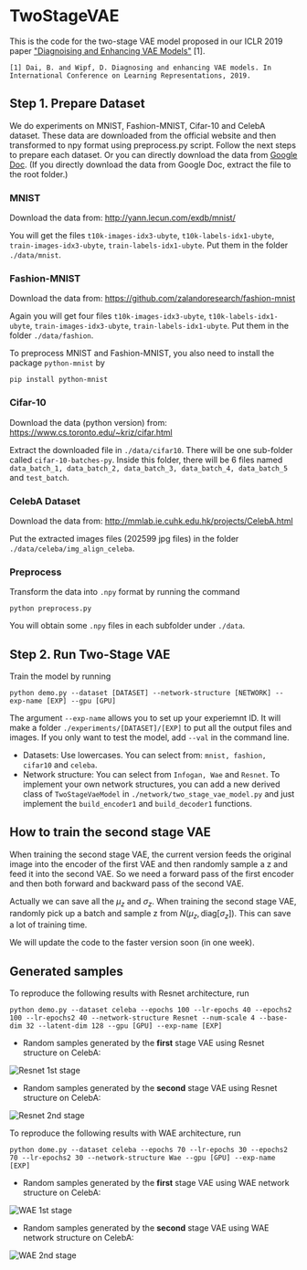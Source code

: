 # TwoStageVAE

This is the code for the two-stage VAE model proposed in our ICLR 2019 paper ["Diagnoising and Enhancing VAE Models"](https://openreview.net/forum?id=B1e0X3C9tQ) [1]. 

```
[1] Dai, B. and Wipf, D. Diagnosing and enhancing VAE models. In International Conference on Learning Representations, 2019.
```

## Step 1. Prepare Dataset

We do experiments on MNIST, Fashion-MNIST, Cifar-10 and CelebA dataset. These data are downloaded from the official website and then transformed to npy format using preprocess.py script. Follow the next steps to prepare each dataset. Or you can directly download the data from [Google Doc](https://drive.google.com/open?id=1y_m_UoKfjSJQ6d4EVYL3CrBLSa_t3ftv). (If you directly download the data from Google Doc, extract the file to the root folder.)

### MNIST

Download the data from: http://yann.lecun.com/exdb/mnist/

You will get the files `t10k-images-idx3-ubyte`, `t10k-labels-idx1-ubyte`, `train-images-idx3-ubyte`, `train-labels-idx1-ubyte`. Put them in the folder `./data/mnist`.

### Fashion-MNIST

Download the data from: https://github.com/zalandoresearch/fashion-mnist

Again you will get four files `t10k-images-idx3-ubyte`, `t10k-labels-idx1-ubyte`, `train-images-idx3-ubyte`, `train-labels-idx1-ubyte`. Put them in the folder `./data/fashion`.

To preprocess MNIST and Fashion-MNIST, you also need to install the package `python-mnist` by 
```
pip install python-mnist
```

### Cifar-10

Download the data (python version) from: https://www.cs.toronto.edu/~kriz/cifar.html

Extract the downloaded file in `./data/cifar10`. There will be one sub-folder called `cifar-10-batches-py`. Inside this folder, there will be 6 files named `data_batch_1, data_batch_2, data_batch_3, data_batch_4, data_batch_5` and `test_batch`.

### CelebA Dataset

Download the data from: http://mmlab.ie.cuhk.edu.hk/projects/CelebA.html

Put the extracted images files (202599 jpg files) in the folder `./data/celeba/img_align_celeba`. 

### Preprocess

Transform the data into `.npy` format by running the command 
```
python preprocess.py
```

You will obtain some `.npy` files in each subfolder under `./data`.

## Step 2. Run Two-Stage VAE
Train the model by running
```
python demo.py --dataset [DATASET] --network-structure [NETWORK] --exp-name [EXP] --gpu [GPU]
```
The argument `--exp-name` allows you to set up your experiemnt ID. It will make a folder `./experiments/[DATASET]/[EXP]` to put all the output files and images. If you only want to test the model, add `--val` in the command line.

* Datasets: Use lowercases. You can select from: `mnist, fashion, cifar10` and `celeba`.
* Network structure: You can select from `Infogan, Wae` and `Resnet`. To implement your own network structures, you can add a new derived class of `TwoStageVaeModel` in `./network/two_stage_vae_model.py` and just implement the `build_encoder1` and `build_decoder1` functions. 

## How to train the second stage VAE
When training the second stage VAE, the current version feeds the original image into the encoder of the first VAE and then randomly sample a z and feed it into the second VAE. So we need a forward pass of the first encoder and then both forward and backward pass of the second VAE.

Actually we can save all the $\mu_z$ and $\sigma_z$. When training the second stage VAE, randomly pick up a batch and sample z from $N(\mu_z, \text{diag}[\sigma_z])$. This can save a lot of training time.

We will update the code to the faster version soon (in one week).

## Generated samples
To reproduce the following results with Resnet architecture, run
```
python demo.py --dataset celeba --epochs 100 --lr-epochs 40 --epochs2 100 --lr-epochs2 40 --network-structure Resnet --num-scale 4 --base-dim 32 --latent-dim 128 --gpu [GPU] --exp-name [EXP]
```

* Random samples generated by the **first** stage VAE using Resnet structure on CelebA:

![Resnet 1st stage](imgs/resnet_gen1.jpg)

* Random samples generated by the **second** stage VAE using Resnet structure on CelebA:

![Resnet 2nd stage](imgs/resnet_gen2.jpg)

To reproduce the following results with WAE architecture, run
```
python dome.py --dataset celeba --epochs 70 --lr-epochs 30 --epochs2 70 --lr-epochs2 30 --network-structure Wae --gpu [GPU] --exp-name [EXP]
```
* Random samples generated by the **first** stage VAE using WAE network structure on CelebA:

![WAE 1st stage](imgs/wae_gen1.jpg)

* Random samples generated by the **second** stage VAE using WAE network structure on CelebA:

![WAE 2nd stage](imgs/wae_gen2.jpg)



